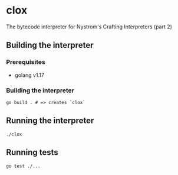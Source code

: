 # clox

The bytecode interpreter for Nystrom's Crafting Interpreters (part 2)

## Building the interpreter

### Prerequisites

- golang v1.17

### Building the interpreter

```
go build . # => creates `clox`
```

## Running the interpreter

```
./clox
```

## Running tests

```
go test ./...
```